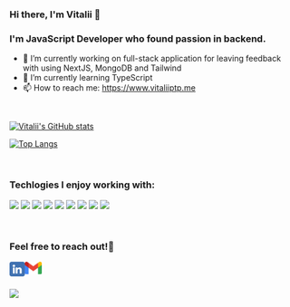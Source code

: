 ### Hi there, I'm Vitalii 👋

<!--
**vitaliiptp/vitaliiptp** is a ✨ _special_ ✨ repository because its `README.md` (this file) appears on your GitHub profile.

Here are some ideas to get you started:-->

### I'm JavaScript Developer who found passion in backend.

- 🔭 I’m currently working on full-stack application for leaving feedback with using NextJS, MongoDB and Tailwind
- 🌱 I’m currently learning TypeScript
- 📫 How to reach me: https://www.vitaliiptp.me
<!-- - 👯 I’m looking to collaborate on ...
- 🤔 I’m looking for help with ...
- 💬 Ask me about ...
- 😄 Pronouns: ...
- ⚡ Fun fact: ... -->

<br />

<!-- <p align="center">
  <a href="https://www.linkedin.com/in/vitalii-potapenko/">
    <img src="https://img.shields.io/badge/LinkedIn-blue?style=flat&logo=linkedin&labelColor=blue">
  </a>
</p>
<img src="assets/gmail-logo.png" style="width: 2rem">
<a href="https://www.linkedin.com/in/vitalii-potapenko/">
  <img src="assets/linkedin-logo.png" style="width: 2rem">
</a> -->



[![Vitalii's GitHub stats](https://github-readme-stats.vercel.app/api?username=vitaliiptp&count_private=true&show_icons=true&theme=tokyonight&hide_title=true)](https://github.com/vitaliiptp/github-readme-stats)


[![Top Langs](https://github-readme-stats.vercel.app/api/top-langs/?username=vitaliiptp&layout=compact)](https://github.com/vitaliiptp/github-readme-stats)

<br />

### Techlogies I enjoy working with:

<!-- ![](https://img.shields.io/badge/LinkedIn-blue?style=flat&logo=linkedin&labelColor=blue) -->
![](https://img.shields.io/badge/-ReactJS-61DAFB?logo=react&logoColor=white&style=flat)
![](https://img.shields.io/badge/-NPM-CB3837?logo=npm&logoColor=white&style=flat&logoWidth=20)
![](https://img.shields.io/badge/-NodeJs-339933?logo=node.js&logoColor=white&style=flat)
![](https://img.shields.io/badge/-JavaScript-F7DF1E?logo=javascript&logoColor=black&style=flat)
![](https://img.shields.io/badge/-Bootstrap-7952B3?logo=bootstrap&logoColor=white&style=flat)
![](https://img.shields.io/badge/-MySQL-4479A1?logo=mysql&logoColor=white&style=flat)
![](https://img.shields.io/badge/-Express-DDDDDD?logo=express&logoColor=grey&style=flat&logoWidth=20)
![](https://img.shields.io/badge/-Heroku-892CDC?logo=heroku&logoColor=white&style=flat)
![](https://img.shields.io/badge/-Jest-C21325?logo=jest&logoColor=white&style=flat)


<br />

### Feel free to reach out!🙂

[<img align="left" alt=linkedin width="27px" src="assets/linkedin.png" />](https://www.linkedin.com/in/vitalii-potapenko/)

[<img align="left" alt=gmail width="30px" src="assets/gmail.png" />](mailto:vitalii.potapenko@gmail.com)


<br />
<br />


![](https://komarev.com/ghpvc/?username=vitaliiptp&color=blue&style=plastic&label=%E2%80%A2%E2%80%A2)
